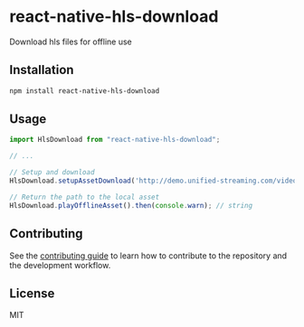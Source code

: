 # react-native-hls-download

Download hls files for offline use

## Installation

```sh
npm install react-native-hls-download
```

## Usage

```js
import HlsDownload from "react-native-hls-download";

// ...

// Setup and download
HlsDownload.setupAssetDownload('http://demo.unified-streaming.com/video/tears-of-steel/tears-of-steel.ism/.m3u8'); // void

// Return the path to the local asset
HlsDownload.playOfflineAsset().then(console.warn); // string
```

## Contributing

See the [contributing guide](CONTRIBUTING.md) to learn how to contribute to the repository and the development workflow.

## License

MIT
